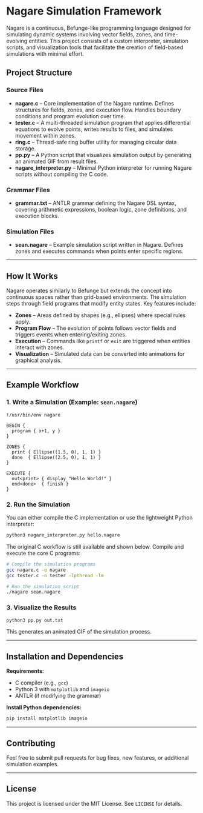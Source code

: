# Nagare Simulation Framework

Nagare is a continuous, Befunge-like programming language designed for simulating dynamic systems involving vector fields, zones, and time-evolving entities. This project consists of a custom interpreter, simulation scripts, and visualization tools that facilitate the creation of field-based simulations with minimal effort.

## Project Structure

### Source Files
- **nagare.c** – Core implementation of the Nagare runtime. Defines structures for fields, zones, and execution flow. Handles boundary conditions and program evolution over time.
- **tester.c** – A multi-threaded simulation program that applies differential equations to evolve points, writes results to files, and simulates movement within zones.
- **ring.c** – Thread-safe ring buffer utility for managing circular data storage.
- **pp.py** – A Python script that visualizes simulation output by generating an animated GIF from result files.
- **nagare_interpreter.py** – Minimal Python interpreter for running Nagare scripts without compiling the C code.

### Grammar Files
- **grammar.txt** – ANTLR grammar defining the Nagare DSL syntax, covering arithmetic expressions, boolean logic, zone definitions, and execution blocks.

### Simulation Files
- **sean.nagare** – Example simulation script written in Nagare. Defines zones and executes commands when points enter specific regions.

---

## How It Works
Nagare operates similarly to Befunge but extends the concept into continuous spaces rather than grid-based environments. The simulation steps through field programs that modify entity states. Key features include:
- **Zones** – Areas defined by shapes (e.g., ellipses) where special rules apply.
- **Program Flow** – The evolution of points follows vector fields and triggers events when entering/exiting zones.
- **Execution** – Commands like `printf` or `exit` are triggered when entities interact with zones.
- **Visualization** – Simulated data can be converted into animations for graphical analysis.

---

## Example Workflow
### 1. Write a Simulation (Example: `sean.nagare`)
```nagare
!/usr/bin/env nagare

BEGIN {
  program { x+1, y }
}

ZONES { 
  print { Ellipse((1.5, 0), 1, 1) }
  done  { Ellipse((2.5, 0), 1, 1) }
}

EXECUTE { 
  out<print> { display "Hello World!" }
  end<done>  { finish } 
}
```

### 2. Run the Simulation
You can either compile the C implementation or use the lightweight
Python interpreter:
```bash
python3 nagare_interpreter.py hello.nagare
```
The original C workflow is still available and shown below.
Compile and execute the core C programs:
```bash
# Compile the simulation programs
gcc nagare.c -o nagare
gcc tester.c -o tester -lpthread -lm

# Run the simulation script
./nagare sean.nagare
```

### 3. Visualize the Results
```bash
python3 pp.py out.txt
```
This generates an animated GIF of the simulation process.

---

## Installation and Dependencies
**Requirements:**
- C compiler (e.g., `gcc`)
- Python 3 with `matplotlib` and `imageio`
- ANTLR (if modifying the grammar)

**Install Python dependencies:**
```bash
pip install matplotlib imageio
```

---

## Contributing
Feel free to submit pull requests for bug fixes, new features, or additional simulation examples.

---

## License
This project is licensed under the MIT License. See `LICENSE` for details.

